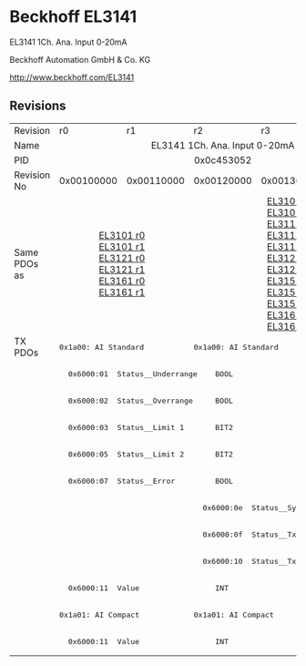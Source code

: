 # Beckhoff EL3141

EL3141 1Ch. Ana. Input 0-20mA

Beckhoff Automation GmbH & Co. KG

http://www.beckhoff.com/EL3141

## Revisions
<table>
<tr >
<td>Revision</td>
<td>r0</td>
<td>r1</td>
<td>r2</td>
<td>r3</td>
<td>r4</td>
</tr>
<tr >
<td>Name</td>
<td colspan=5 align="center">EL3141 1Ch. Ana. Input 0-20mA</td>
</tr>
<tr >
<td>PID</td>
<td colspan=5 align="center">0x0c453052</td>
</tr>
<tr >
<td>Revision No</td>
<td>0x00100000</td>
<td>0x00110000</td>
<td>0x00120000</td>
<td>0x00130000</td>
<td>0x00140000</td>
</tr>
<tr >
<td>Same PDOs as</td>
<td colspan=2 align="center"><a href="EL3101">EL3101 r0</a><br/><a href="EL3101">EL3101 r1</a><br/><a href="EL3121">EL3121 r0</a><br/><a href="EL3121">EL3121 r1</a><br/><a href="EL3161">EL3161 r0</a><br/><a href="EL3161">EL3161 r1</a></td>
<td colspan=3 align="center"><a href="EL3101">EL3101 r2</a><br/><a href="EL3101">EL3101 r3</a><br/><a href="EL3111">EL3111 r2</a><br/><a href="EL3111">EL3111 r3</a><br/><a href="EL3111">EL3111 r4</a><br/><a href="EL3121">EL3121 r2</a><br/><a href="EL3121">EL3121 r3</a><br/><a href="EL3151">EL3151 r2</a><br/><a href="EL3151">EL3151 r3</a><br/><a href="EL3151">EL3151 r4</a><br/><a href="EL3161">EL3161 r2</a><br/><a href="EL3161">EL3161 r3</a></td>
</tr>
<tr class="txpdo pdosection">
<td rowspan=12 valign=top>TX PDOs</td>
<td colspan=2 align="left"><pre>0x1a00: AI Standard </pre></td>
<td colspan=3 align="left"><pre>0x1a00: AI Standard</pre></td>
<td></td>
</tr>
<tr class="txpdo">
<td colspan=5 align="left"><pre>  0x6000:01  Status__Underrange    BOOL</pre></td>
</tr>
<tr class="txpdo">
<td colspan=5 align="left"><pre>  0x6000:02  Status__Overrange     BOOL</pre></td>
</tr>
<tr class="txpdo">
<td colspan=5 align="left"><pre>  0x6000:03  Status__Limit 1       BIT2</pre></td>
</tr>
<tr class="txpdo">
<td colspan=5 align="left"><pre>  0x6000:05  Status__Limit 2       BIT2</pre></td>
</tr>
<tr class="txpdo">
<td colspan=5 align="left"><pre>  0x6000:07  Status__Error         BOOL</pre></td>
</tr>
<tr class="txpdo">
<td colspan=2 align="left"></td>
<td colspan=3 align="left"><pre>  0x6000:0e  Status__Sync error    BOOL</pre></td>
</tr>
<tr class="txpdo">
<td colspan=2 align="left"></td>
<td colspan=3 align="left"><pre>  0x6000:0f  Status__TxPDO State   BOOL</pre></td>
</tr>
<tr class="txpdo">
<td colspan=2 align="left"></td>
<td colspan=3 align="left"><pre>  0x6000:10  Status__TxPDO Toggle  BOOL</pre></td>
</tr>
<tr class="txpdo">
<td colspan=5 align="left"><pre>  0x6000:11  Value                 INT</pre></td>
</tr>
<tr class="txpdo pdosection">
<td colspan=2 align="left"><pre>0x1a01: AI Compact </pre></td>
<td colspan=3 align="left"><pre>0x1a01: AI Compact</pre></td>
</tr>
<tr class="txpdo">
<td colspan=5 align="left"><pre>  0x6000:11  Value                 INT</pre></td>
</tr>
</table>
